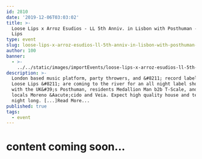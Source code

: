 ```yaml
---
id: 2810
date: '2019-12-06T03:03:02'
title: >-
  Loose Lips x Arroz Esudios - LL 5th Anniv. in Lisbon with Posthuman - Loose
  Lips
type: event
slug: loose-lips-x-arroz-esudios-ll-5th-anniv-in-lisbon-with-posthuman-1
author: 100
banner:
  - >-
    ../../static/images/importEvents/loose-lips-x-arroz-esudios-ll-5th-anniv-in-lisbon-with-posthuman-1/image2810.jpeg
description: >-
  London based music platform, party throwers, and &#8211; record label &#8211;
  Loose Lips &#8211; are coming to the river for an all night label showcase
  with the UK&#39;s Posthuman, residents Medallion Man b2b T-Scale, and Lisbon
  locals Moreno &Aacute;cido and Veia. Expect high quality house and techno all
  night long. [...]Read More...
published: true
tags:
  - event
---
```

content coming soon...
======================